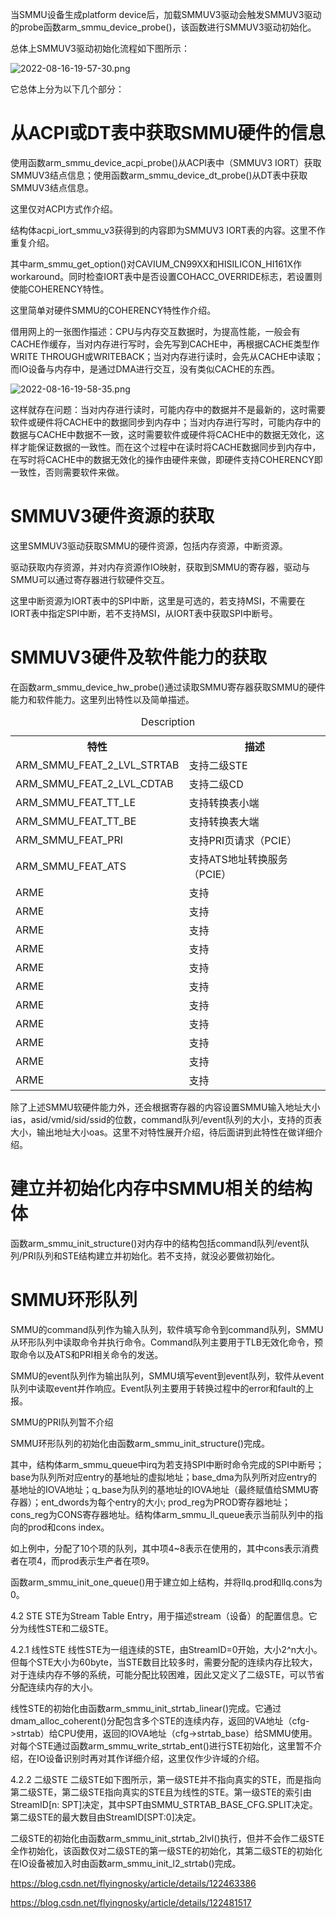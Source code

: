 
当SMMU设备生成platform device后，加载SMMUV3驱动会触发SMMUV3驱动的probe函数arm_smmu_device_probe()，该函数进行SMMUV3驱动初始化。

总体上SMMUV3驱动初始化流程如下图所示：

![2022-08-16-19-57-30.png](./images/2022-08-16-19-57-30.png)

它总体上分为以下几个部分：

# 从ACPI或DT表中获取SMMU硬件的信息

使用函数arm_smmu_device_acpi_probe()从ACPI表中（SMMUV3 IORT）获取SMMUV3结点信息；使用函数arm_smmu_device_dt_probe()从DT表中获取SMMUV3结点信息。

这里仅对ACPI方式作介绍。

结构体acpi_iort_smmu_v3获得到的内容即为SMMUV3 IORT表的内容。这里不作重复介绍。

其中arm_smmu_get_option()对CAVIUM_CN99XX和HISILICON_HI161X作workaround。同时检查IORT表中是否设置COHACC_OVERRIDE标志，若设置则使能COHERENCY特性。

这里简单对硬件SMMU的COHERENCY特性作介绍。

借用网上的一张图作描述：CPU与内存交互数据时，为提高性能，一般会有CACHE作缓存，当对内存进行写时，会先写到CACHE中，再根据CACHE类型作WRITE THROUGH或WRITEBACK；当对内存进行读时，会先从CACHE中读取；而IO设备与内存中，是通过DMA进行交互，没有类似CACHE的东西。

![2022-08-16-19-58-35.png](./images/2022-08-16-19-58-35.png)

这样就存在问题：当对内存进行读时，可能内存中的数据并不是最新的，这时需要软件或硬件将CACHE中的数据同步到内存中；当对内存进行写时，可能内存中的数据与CACHE中数据不一致，这时需要软件或硬件将CACHE中的数据无效化，这样才能保证数据的一致性。而在这个过程中在读时将CACHE数据同步到内存中，在写时将CACHE中的数据无效化的操作由硬件来做，即硬件支持COHERENCY即一致性，否则需要软件来做。

# SMMUV3硬件资源的获取

这里SMMUV3驱动获取SMMU的硬件资源，包括内存资源，中断资源。

驱动获取内存资源，并对内存资源作IO映射，获取到SMMU的寄存器，驱动与SMMU可以通过寄存器进行软硬件交互。

这里中断资源为IORT表中的SPI中断，这里是可选的，若支持MSI，不需要在IORT表中指定SPI中断，若不支持MSI，从IORT表中获取SPI中断号。

# SMMUV3硬件及软件能力的获取

在函数arm_smmu_device_hw_probe()通过读取SMMU寄存器获取SMMU的硬件能力和软件能力。这里列出特性以及简单描述。

<table style="width:100%">
<caption>Description</caption>
  <tr>
    <th>
    特性
    </th>
    <th>
    描述
    </th>
  </tr>
  <tr>
    <td>
    ARM_SMMU_FEAT_2_LVL_STRTAB
    </td>
    <td>
    支持二级STE
    </td>
  </tr>
  <tr>
    <td>
    ARM_SMMU_FEAT_2_LVL_CDTAB
    </td>
    <td>
    支持二级CD
    </td>
  </tr>
  <tr>
    <td>
    ARM_SMMU_FEAT_TT_LE
    </td>
    <td>
    支持转换表小端
    </td>
  </tr>
  <tr>
    <td>
    ARM_SMMU_FEAT_TT_BE
    </td>
    <td>
    支持转换表大端
    </td>
  </tr>
  <tr>
    <td>
    ARM_SMMU_FEAT_PRI
    </td>
    <td>
    支持PRI页请求（PCIE）
    </td>
  </tr>
  <tr>
    <td>
    ARM_SMMU_FEAT_ATS
    </td>
    <td>
    支持ATS地址转换服务（PCIE）
    </td>
  </tr>
  <tr>
    <td>
    ARME
    </td>
    <td>
    支持
    </td>
  </tr>
  <tr>
    <td>
    ARME
    </td>
    <td>
    支持
    </td>
  </tr>
  <tr>
    <td>
    ARME
    </td>
    <td>
    支持
    </td>
  </tr>
  <tr>
    <td>
    ARME
    </td>
    <td>
    支持
    </td>
  </tr>
  <tr>
    <td>
    ARME
    </td>
    <td>
    支持
    </td>
  </tr>
  <tr>
    <td>
    ARME
    </td>
    <td>
    支持
    </td>
  </tr>
  <tr>
    <td>
    ARME
    </td>
    <td>
    支持
    </td>
  </tr>
  <tr>
    <td>
    ARME
    </td>
    <td>
    支持
    </td>
  </tr>
  <tr>
    <td>
    ARME
    </td>
    <td>
    支持
    </td>
  </tr>
  <tr>
    <td>
    ARME
    </td>
    <td>
    支持
    </td>
  </tr>
  <tr>
    <td>
    ARME
    </td>
    <td>
    支持
    </td>
  </tr>
</table>


除了上述SMMU软硬件能力外，还会根据寄存器的内容设置SMMU输入地址大小ias，asid/vmid/sid/ssid的位数，command队列/event队列的大小，支持的页表大小，输出地址大小oas。这里不对特性展开介绍，待后面讲到此特性在做详细介绍。

# 建立并初始化内存中SMMU相关的结构体
函数arm_smmu_init_structure()对内存中的结构包括command队列/event队列/PRI队列和STE结构建立并初始化。若不支持，就没必要做初始化。

# SMMU环形队列

SMMU的command队列作为输入队列，软件填写命令到command队列，SMMU从环形队列中读取命令并执行命令。Command队列主要用于TLB无效化命令，预取命令以及ATS和PRI相关命令的发送。

SMMU的event队列作为输出队列，SMMU填写event到event队列，软件从event队列中读取event并作响应。Event队列主要用于转换过程中的error和fault的上报。

SMMU的PRI队列暂不介绍

SMMU环形队列的初始化由函数arm_smmu_init_structure()完成。



其中，结构体arm_smmu_queue中irq为若支持SPI中断时命令完成的SPI中断号；base为队列所对应entry的基地址的虚拟地址；base_dma为队列所对应entry的基地址的IOVA地址；q_base为队列的基地址的IOVA地址（最终赋值给SMMU寄存器）；ent_dwords为每个entry的大小; prod_reg为PROD寄存器地址；cons_reg为CONS寄存器地址。结构体arm_smmu_ll_queue表示当前队列中的指向的prod和cons index。

如上例中，分配了10个项的队列，其中项4~8表示在使用的，其中cons表示消费者在项4，而prod表示生产者在项9。

函数arm_smmu_init_one_queue()用于建立如上结构，并将llq.prod和llq.cons为0。

4.2 STE
STE为Stream Table Entry，用于描述stream（设备）的配置信息。它分为线性STE和二级STE。

4.2.1 线性STE
线性STE为一组连续的STE，由StreamID=0开始，大小2^n大小。但每个STE大小为60byte，当STE数目比较多时，需要分配的连续内存比较大，对于连续内存不够的系统，可能分配比较困难，因此又定义了二级STE，可以节省分配连续内存的大小。



线性STE的初始化由函数arm_smmu_init_strtab_linear()完成。它通过dmam_alloc_coherent()分配包含多个STE的连续内存，返回的VA地址（cfg->strtab）给CPU使用，返回的IOVA地址（cfg->strtab_base）给SMMU使用。对每个STE通过函数arm_smmu_write_strtab_ent()进行STE初始化，这里暂不介绍，在IO设备识别时再对其作详细介绍，这里仅作少许域的介绍。



4.2.2 二级STE
二级STE如下图所示，第一级STE并不指向真实的STE，而是指向第二级STE，第二级STE指向真实的STE且为线性的STE。第一级STE的索引由StreamID[n: SPT]决定，其中SPT由SMMU_STRTAB_BASE_CFG.SPLIT决定。第二级STE的最大数目由StreamID[SPT:0]决定。



二级STE的初始化由函数arm_smmu_init_strtab_2lvl()执行，但并不会作二级STE全作初始化，该函数仅对二级STE的第一级STE的初始化，其第二级STE的初始化在IO设备被加入时由函数arm_smmu_init_l2_strtab()完成。




https://blog.csdn.net/flyingnosky/article/details/122463386

https://blog.csdn.net/flyingnosky/article/details/122481517